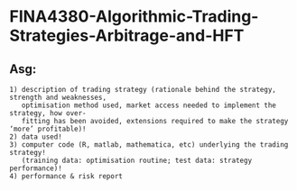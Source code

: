 # FINA4380-Algorithmic-Trading-Strategies-Arbitrage-and-HFT
  
## Asg:

    1) description of trading strategy (rationale behind the strategy, strength and weaknesses, 
       optimisation method used, market access needed to implement the strategy, how over-
       fitting has been avoided, extensions required to make the strategy ‘more’ profitable)!
    2) data used!
    3) computer code (R, matlab, mathematica, etc) underlying the trading strategy!
       (training data: optimisation routine; test data: strategy performance)!
    4) performance & risk report
